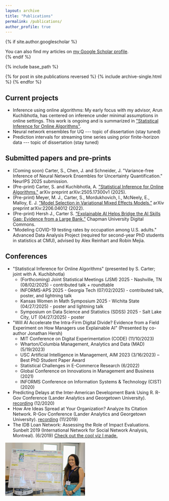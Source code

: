 ```yaml
---
layout: archive
title: "Publications"
permalink: /publications/
author_profile: true
---
```


<!-- Google tag (gtag.js) -->
<script async src="https://www.googletagmanager.com/gtag/js?id=G-DFNFSM90G3"></script>
<script>
  window.dataLayer = window.dataLayer || [];
  function gtag(){dataLayer.push(arguments);}
  gtag('js', new Date());

  gtag('config', 'G-DFNFSM90G3');
</script>


{% if site.author.googlescholar %}
  <div class="wordwrap">You can also find my articles on <a href="{{site.author.googlescholar}}">my Google Scholar profile</a>.</div>
{% endif %}

{% include base_path %}

{% for post in site.publications reversed %}
  {% include archive-single.html %}
{% endfor %}



## Current projects


* Inference using online algorithms: My early focus with my advisor, Arun Kuchibhotla, has centered on inference under minimal assumptions in online settings. This work is ongoing and is summarized in ["Statistical Inference for Online Algorithms"](https://arxiv.org/html/2505.17300v1).
* Neural network ensembles for UQ --- topic of dissertation (stay tuned)
* Prediction intervals for streaming time series using prior finite-horizon data --- topic of dissertation (stay tuned)



## Submitted papers and pre-prints

* (Coming soon) Carter, S., Chen, J. and Schneider, J. "Variance-free Inference of Neural Network Ensembles
 for Uncertainty Quantification." NeurIPS 2025 submission.
* (Pre-print) Carter, S. and Kuchibhotla, A. ["Statistical Inference for Online Algorithms."](https://arxiv.org/html/2505.17300v1) arXiv preprint arXiv:2505.17300v1 (2025).
* (Pre-print) Meyer, M. J., Carter, S., Mordukhovich, I., McNeely, E., Malloy, E. J. ["Model Selection in Variational Mixed Effects Models.”](https://arxiv.org/abs/2206.04012) arXiv preprint arXiv:2206.04012 (2022).
* (Pre-print) Hersh J., Carter S. [“Explainable AI Helps Bridge the AI Skills Gap: Evidence from a Large Bank.”](https://digitalcommons.chapman.edu/economics_articles/276/) Chapman University Digital Commons.
* "Modeling COVID-19 testing rates by occupation among U.S. adults." Advanced Data Analysis Project (required for second-year PhD students in statistics at CMU), advised by Alex Reinhart and Robin Mejia.


## Conferences

* "Statistical Inference for Online Algorithms" (presented by S. Carter; joint with A. Kuchibhotla)
  * (Forthcoming) Joint Statistical Meetings (JSM) 2025 - Nashville, TN (08/02/2025) - contributed talk + roundtable
  * INFORMS-APS 2025 - Georgia Tech (07/02/2025) - contributed talk, poster, and lightning talk
  * Kansas Women in Math Symposium 2025 - Wichita State (04/27/2025) - poster and lightning talk
  * Symposium on Data Science and Statistics (SDSS) 2025 - Salt Lake City, UT (04/27/2025) - poster
* "Will AI Accelerate the Intra-Firm Digital Divide? Evidence from a Field Experiment on How Managers use Explainable AI" (Presented by co-author Jonathan Hersh)
  * MIT Conference on Digital Experimentation (CODE) (11/10/2023)
  * Wharton/Columbia Management, Analytics and Data (MAD) (5/19/2023)
  * USC Artificial Intelligence in Management, AIM 2023 (3/16/2023) – Best PhD Student Paper Award
  * Statistical Challenges in E-Commerce Research (6/2022)
  * Global Conference on Innovations in Management and Business (2021)
  * INFORMS Conference on Information Systems & Technology (CIST) (2020)
* Predicting Delays at the Inter-American Development Bank Using R. R-Gov Conference (Lander Analytics and Georgetown University). [recording](https://www.youtube.com/watch?v=fWfSGI-pf0A) (12/2020)
* How Are Ideas Spread at Your Organization? Analyze Its Citation Network. R-Gov Conference (Lander Analytics and Georgetown University). [recording](https://www.youtube.com/watch?v=Y_ZGjE5rUwU) (11/2019)
* The IDB Loan Network: Assessing the Role of Impact Evaluations. Sunbelt 2019 (International Network for Social Network Analysis, Montreal). (6/2019) [Check out the cool viz I made.](https://www.youtube.com/watch?v=7Wxqc2A8ZMw)





<img src="/images/INFORMS_APS_HulC_poster_Selina.jpg" alt="Poster at INFORMS-APS 2025" width="50%">